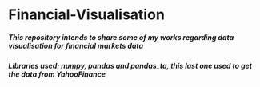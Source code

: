 # Financial-Visualisation
##### This repository intends to share some of my works regarding data visualisation for financial markets data

##### Libraries used: _numpy, pandas and pandas_ta_, this last one used to get the data from YahooFinance
